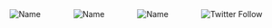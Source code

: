 <!--
**amorist/amorist** is a ✨ _special_ ✨ repository because its `README.md` (this file) appears on your GitHub profile.
![Amor](https://avatars0.githubusercontent.com/u/14037268?s=460&u=141e9e5c5e86a2cf652ca9a3b0271f06ea0e4488&v=4)
-->

<div style="display: flex; justify-content: space-around; width: 100%;">
    <img alt="Name" style="display: inline;" src="https://img.shields.io/badge/name-amor-brightgreen?labelColor=orange">
    <img alt="Name" style="display: inline;" src="https://img.shields.io/badge/age-25-orange">
    <img alt="Name" style="display: inline;" src="https://img.shields.io/badge/language-golang|nodejs|python-blue">
    <img alt="Twitter Follow" style="display: inline;" src="https://img.shields.io/twitter/follow/amor90s?style=social">
</div>